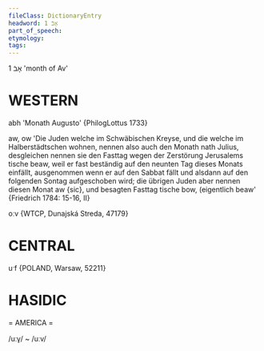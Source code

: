 ```yaml
---
fileClass: DictionaryEntry
headword: אָבֿ 1
part_of_speech: 
etymology: 
tags: 
---
```

אָבֿ 1
'month of Av'

WESTERN
========

abh 'Monath Augusto' {PhilogLottus 1733}

aw, ow 'Die Juden welche im Schwäbischen Kreyse, und die welche im Halberstädtschen wohnen, nennen also auch den Monath nath Julius, desgleichen nennen sie den Fasttag wegen der Zerstörung Jerusalems tische beaw, weil er fast beständig auf den neunten Tag dieses Monats einfällt, ausgenommen wenn er auf den Sabbat fällt und alsdann auf den folgenden Sontag aufgeschoben wird; die übrigen Juden aber nennen diesen Monat aw {sic}, und besagten Fasttag tische bow, (eigentlich beaw' {Friedrich 1784: 15-16, II}

oːv {WTCP, Dunajská Streda, 47179}

CENTRAL
========

uˑf {POLAND, Warsaw, 52211}

HASIDIC
=======
= AMERICA = 

/uːv̥/ ~ /uːv/